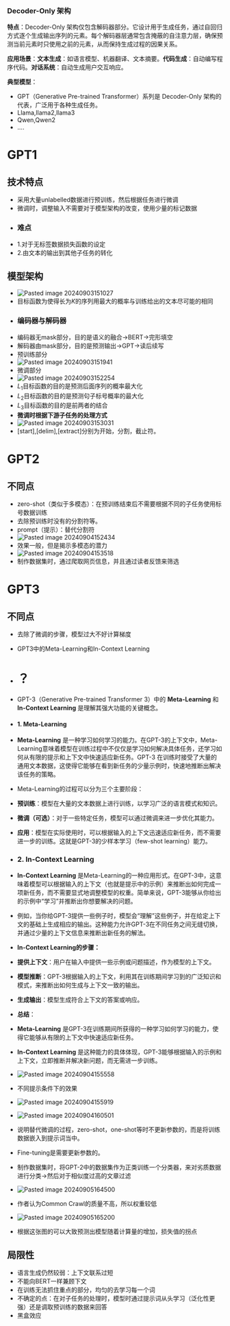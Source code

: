### Decoder-Only 架构

**特点**：Decoder-Only 架构仅包含解码器部分。它设计用于生成任务，通过自回归方式逐个生成输出序列的元素。每个解码器层通常包含掩蔽的自注意力层，确保预测当前元素时只使用之前的元素，从而保持生成过程的因果关系。

**应用场景**：**文本生成**：如语言模型、机器翻译、文本摘要。**代码生成**：自动编写程序代码。**对话系统**：自动生成用户交互响应。

**典型模型**：

- GPT（Generative Pre-trained Transformer）系列是 Decoder-Only 架构的代表，广泛用于各种生成任务。
- Llama,llama2,llama3
- Qwen,Qwen2
- ....
# GPT1
## 技术特点
- 采用大量unlabelled数据进行预训练，然后根据任务进行微调
- 微调时，调整输入不需要对于模型架构的改变，使用少量的标记数据
- ### **难点**
- 1.对于无标签数据损失函数的设定
- 2.由文本的输出到其他子任务的转化
## 模型架构
- ![Pasted image 20240903151027](pictures/Pasted%20image%2020240903151027.png)
- 目标函数为使得长为$K$的序列用最大的概率与训练给出的文本尽可能的相同
- ### 编码器与解码器
- 编码器无mask部分，目的是语义的融合->BERT->完形填空
- 解码器由mask部分，目的是预测输出->GPT->读后续写
- 预训练部分
- ![Pasted image 20240903151941](pictures/Pasted%20image%2020240903151941.png)
- 微调部分
- ![Pasted image 20240903152254](pictures/Pasted%20image%2020240903152254.png)
- $L_1$目标函数的目的是预测后面序列的概率最大化
- $L_2$目标函数的目的是预测句子标号概率的最大化
- $L_3$目标函数的目的是前两者的结合
- **微调时根据下游子任务的处理方式**
- ![Pasted image 20240903153031](pictures/Pasted%20image%2020240903153031.png)
- [start],[delim],[extract]分别为开始，分割，截止符。
# GPT2
## 不同点
- zero-shot（类似于多模态）：在预训练结束后不需要根据不同的子任务使用标号数据训练
- 去除预训练时没有的分割符等。
- prompt（提示）：替代分割符
- ![Pasted image 20240904152434](pictures/Pasted%20image%2020240904152434.png)
- 效果一般，但是揭示多模态的潜力
- ![Pasted image 20240904153518](pictures/Pasted%20image%2020240904153518.png)
- 制作数据集时，通过爬取网页信息，并且通过读者反馈来筛选
# GPT3
## 不同点
- 去除了微调的步骤，模型过大不好计算梯度
- GPT3中的Meta-Learning和In-Context Learning
- # ？
- GPT-3（Generative Pre-trained Transformer 3）中的 **Meta-Learning** 和 **In-Context Learning** 是理解其强大功能的关键概念。
- #### 1. Meta-Learning
- **Meta-Learning** 是一种学习如何学习的能力。在GPT-3的上下文中，Meta-Learning意味着模型在训练过程中不仅仅是学习如何解决具体任务，还学习如何从有限的提示和上下文中快速适应新任务。GPT-3 在训练时接受了大量的通用文本数据，这使得它能够在看到新任务的少量示例时，快速地推断出解决该任务的策略。
- Meta-Learning的过程可以分为三个主要阶段：

- **预训练**：模型在大量的文本数据上进行训练，以学习广泛的语言模式和知识。
- **微调（可选）**：对于一些特定任务，模型可以通过微调来进一步优化其能力。
- **应用**：模型在实际使用时，可以根据输入的上下文迅速适应新任务，而不需要进一步的训练。这就是GPT-3的少样本学习（few-shot learning）能力。
- ### 2. In-Context Learning
- **In-Context Learning** 是Meta-Learning的一种应用形式。在GPT-3中，这意味着模型可以根据输入的上下文（也就是提示中的示例）来推断出如何完成一项新任务，而不需要显式地调整模型的权重。简单来说，GPT-3能够从你给出的示例中“学习”并推断出你想要解决的问题。
- 例如，当你给GPT-3提供一些例子时，模型会“理解”这些例子，并在给定上下文的基础上生成相应的输出。这种能力允许GPT-3在不同任务之间无缝切换，并通过少量的上下文信息来推断出新任务的解法。
- **In-Context Learning的步骤：**

- **提供上下文**：用户在输入中提供一些示例或问题描述，作为模型的上下文。
- **模型推断**：GPT-3根据输入的上下文，利用其在训练期间学习到的广泛知识和模式，来推断出如何生成与上下文一致的输出。
- **生成输出**：模型生成符合上下文的答案或响应。
- **总结**：

- **Meta-Learning** 是GPT-3在训练期间所获得的一种学习如何学习的能力，使得它能够从有限的上下文中快速适应新任务。
- **In-Context Learning** 是这种能力的具体体现，GPT-3能够根据输入的示例和上下文，立即推断并解决新问题，而无需进一步训练。
- ![Pasted image 20240904155558](pictures/Pasted%20image%2020240904155558.png)
- 不同提示条件下的效果
- ![Pasted image 20240904155919](pictures/Pasted%20image%2020240904155919.png)
- ![Pasted image 20240904160501](pictures/Pasted%20image%2020240904160501.png)
- 说明替代微调的过程，zero-shot，one-shot等时不更新参数的，而是将训练数据嵌入到提示词当中。
- Fine-tuning是需要更新参数的。
- 制作数据集时，将GPT-2中的数据集作为正类训练一个分类器，来对劣质数据进行分类->然后对于相似度过高的文章过滤
- ![Pasted image 20240905164500](pictures/Pasted%20image%2020240905164500.png)
- 作者认为Common Crawl的质量不高，所以权重较低
- ![Pasted image 20240905165200](pictures/Pasted%20image%2020240905165200.png)
- 根据这张图的可以大致预测出模型随着计算量的增加，损失值的拐点
## 局限性
- 语言生成仍然较弱：上下文联系过短
- 不能向BERT一样兼顾下文
- 在训练无法抓住重点的部分，均匀的去学习每一个词
- 不确定的点：在对子任务的处理时，模型时通过提示词从头学习（泛化性更强）还是调取预训练的数据来回答
- 黑盒效应



